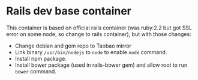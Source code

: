 # Rails dev base container

This container is based on official rails container (was ruby:2.2 but got SSL error on some node, so change to rails container), but with those changes:

* Change debian and gem repo to Taobao mirror
* Link binary `/usr/bin/nodejs` to `node` to enable `node` command.
* Install npm package.
* Install bower package (used in rails-bower gem) and allow root to run `bower` command.

